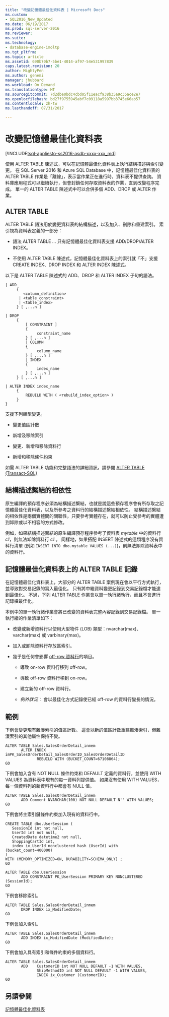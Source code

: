 ```yaml
---
title: "改變記憶體最佳化資料表 | Microsoft Docs"
ms.custom:
- SQL2016_New_Updated
ms.date: 06/19/2017
ms.prod: sql-server-2016
ms.reviewer: 
ms.suite: 
ms.technology:
- database-engine-imoltp
ms.tgt_pltfrm: 
ms.topic: article
ms.assetid: 690b70b7-5be1-4014-af97-54e531997839
caps.latest.revision: 20
author: MightyPen
ms.author: genemi
manager: jhubbard
ms.workload: On Demand
ms.translationtype: HT
ms.sourcegitcommit: 7d2dbe0bdc4cbd05f11eacf938b35a9c35ace2e7
ms.openlocfilehash: bd27f9755945abf7c09118a5997bb3745e66ab57
ms.contentlocale: zh-tw
ms.lasthandoff: 07/31/2017

---
```

# <a name="altering-memory-optimized-tables"></a>改變記憶體最佳化資料表
[!INCLUDE[tsql-appliesto-ss2016-asdb-xxxx-xxx_md](../../includes/tsql-appliesto-ss2016-asdb-xxxx-xxx-md.md)]

  使用 ALTER TABLE 陳述式，可以在記憶體最佳化資料表上執行結構描述與索引變更。 在 SQL Server 2016 和 Azure SQL Database 中，記憶體最佳化資料表的 ALTER TABLE 作業是「離線」，表示當作業正在進行時，資料表不提供查詢。 資料庫應用程式可以繼續執行，但會封鎖任何存取資料表的作業，直到改變程序完成。 單一的 ALTER TABLE 陳述式中可以合併多個 ADD、DROP 或 ALTER 作業。
  
## <a name="alter-table"></a>ALTER TABLE  
 
ALTER TABLE 語法用於變更資料表的結構描述，以及加入、刪除和重建索引。 索引視為資料表定義的一部分︰  
  
-   語法 ALTER TABLE ... 只有記憶體最佳化資料表支援 ADD/DROP/ALTER INDEX。  
  
-   不使用 ALTER TABLE 陳述式，記憶體最佳化資料表上的索引就「不」支援 CREATE INDEX、DROP INDEX 和 ALTER INDEX 陳述式。  
  
 以下是 ALTER TABLE 陳述式的 ADD、DROP 和 ALTER INDEX 子句的語法。  
  
```
| ADD   
     {   
        <column_definition>  
      | <table_constraint>  
      | <table_index>    
     } [ ,...n ]  
  
| DROP   
     {  
         [ CONSTRAINT ]   
         {   
              constraint_name   
         } [ ,...n ]  
         | COLUMN   
         {  
              column_name   
         } [ ,...n ]  
         | INDEX   
         {  
              index_name   
         } [ ,...n ]  
     } [ ,...n ]  
  
| ALTER INDEX index_name  
     {   
         REBUILD WITH ( <rebuild_index_option> )     
     }  
}  
```  
  
 支援下列類型變更。  
  
-   變更值區計數  
  
-   新增及移除索引  
  
-   變更、新增和移除資料行  
  
-   新增和移除條件約束  
  
 如需 ALTER TABLE 功能和完整語法的詳細資訊，請參閱 [ALTER TABLE &#40;Transact-SQL&#41;](../../t-sql/statements/alter-table-transact-sql.md)  
  
## <a name="schema-bound-dependency"></a>結構描述繫結的相依性  
 原生編譯的預存程序必須為結構描述繫結，也就是說這些預存程序會有所存取之記憶體最佳化資料表，以及所參考之資料行的結構描述繫結相依性。 結構描述繫結的相依性是兩個實體間的關聯性，只要參考實體存在，就可以防止受參考的實體遭到卸除或以不相容的方式修改。  
  
 例如，如果結構描述繫結的原生編譯預存程序參考了資料表 *mytable* 中的資料行 *c1*，則無法卸除資料行 *c1* 。 同樣地，如果搭配 INSERT 陳述式的這類程序沒有資料行清單 (例如 `INSERT INTO dbo.mytable VALUES (...)`)，則無法卸除資料表中的資料行。  
 
## <a name="logging-of-alter-table-on-memory-optimized-tables"></a>記憶體最佳化資料表上的 ALTER TABLE 記錄
在記憶體最佳化資料表上，大部分的 ALTER TABLE 案例現在會以平行方式執行，並導致對交易記錄的寫入最佳化。 只有將中繼資料變更記錄到交易記錄檔才能達到最佳化。 不過，下列 ALTER TABLE 作業會以單一執行緒執行，而且不會進行記錄檔最佳化。

本例中的單一執行緒作業會將已改變的資料表完整內容記錄到交易記錄檔。 單一執行緒的作業清單如下︰

- 改變或新增資料行以使用大型物件 (LOB) 類型︰nvarchar(max)、varchar(max) 或 varbinary(max)。

- 加入或卸除資料行存放區索引。

- 幾乎是任何會影響 [off-row 資料行](../../relational-databases/in-memory-oltp/supported-data-types-for-in-memory-oltp.md)的項目。

    - 導致 on-row 資料行移到 off-row。

    - 導致 off-row 資料行移到 on-row。

    - 建立新的 off-row 資料行。

    - *例外狀況︰* 會以最佳化方式記錄使已經 off-row 的資料行變長的情況。 
  
## <a name="examples"></a>範例  
 下例會變更現有雜湊索引的值區計數。 這會以新的值區計數重建雜湊索引，但雜湊索引的其他屬性保持不變。  
  
```tsql
ALTER TABLE Sales.SalesOrderDetail_inmem   
       ALTER INDEX imPK_SalesOrderDetail_SalesOrderID_SalesOrderDetailID  
              REBUILD WITH (BUCKET_COUNT=67108864);  
GO
```
  
 下例會加入含有 NOT NULL 條件約束和 DEFAULT 定義的資料行，並使用 WITH VALUES 為資料表中現有的每一資料列提供值。 如果沒有使用 WITH VALUES，每一個資料列的新資料行中都會有 NULL 值。  
  
```tsql  
ALTER TABLE Sales.SalesOrderDetail_inmem  
       ADD Comment NVARCHAR(100) NOT NULL DEFAULT N'' WITH VALUES;  
GO
```  
  
 下例會將主索引鍵條件約束加入現有的資料行中。  
  
```tsql
CREATE TABLE dbo.UserSession (   
   SessionId int not null,   
   UserId int not null,   
   CreatedDate datetime2 not null,   
   ShoppingCartId int,   
   index ix_UserId nonclustered hash (UserId) with (bucket_count=400000)   
)   
WITH (MEMORY_OPTIMIZED=ON, DURABILITY=SCHEMA_ONLY) ;  
GO  
  
ALTER TABLE dbo.UserSession  
       ADD CONSTRAINT PK_UserSession PRIMARY KEY NONCLUSTERED (SessionId);  
GO
```  
  
 下例會移除索引。  
  
```tsql
ALTER TABLE Sales.SalesOrderDetail_inmem  
       DROP INDEX ix_ModifiedDate;  
GO
```  
  
 下例會加入索引。  
  
```tsql  
ALTER TABLE Sales.SalesOrderDetail_inmem  
       ADD INDEX ix_ModifiedDate (ModifiedDate);  
GO  
```  
  
 下例會加入具有索引和條件約束的多個資料行。  
  
```tsql
ALTER TABLE Sales.SalesOrderDetail_inmem  
       ADD    CustomerID int NOT NULL DEFAULT -1 WITH VALUES,  
              ShipMethodID int NOT NULL DEFAULT -1 WITH VALUES,  
              INDEX ix_Customer (CustomerID);  
GO  
```


<a name="logging-of-alter-table-on-memory-optimized-tables-124"></a>


## <a name="see-also"></a>另請參閱  

[記憶體最佳化資料表](../../relational-databases/in-memory-oltp/memory-optimized-tables.md)  
  


